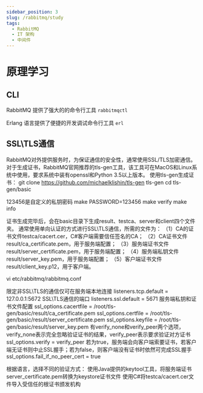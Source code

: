 ```yaml
---
sidebar_position: 3
slug: /rabbitmq/study
tags:
  - RabbitMQ 
  - IT 架构
  - 中间件
---
```


# 原理学习

## CLI

RabbitMQ 提供了强大的的命令行工具 `rabbitmqctl`  

Erlang 语言提供了便捷的开发调试命令行工具 `erl`  

## SSL\TLS通信

RabbitMQ对外提供服务时，为保证通信的安全性，通常使用SSL/TLS加密通信。
对于生成证书，RabbitMQ官网推荐的tls-gen工具，该工具可在MacOS和Linux系统中使用，要求系统中装有openssl和Python 3.5以上版本。
使用tls-gen生成证书：
git clone https://github.com/michaelklishin/tls-gen tls-gen
cd tls-gen/basic

123456是自定义的私钥密码
make PASSWORD=123456
make verify
make info

证书生成完毕后，会在basic目录下生成result、testca、server和client四个文件夹。
通常使用单向认证的方式进行SSL\TLS通信，所需的文件为：
（1）CA的证书文件testca/cacert.cer，C#客户端需要信任签名的CA；
（2）CA证书文件result/ca_certificate.pem，用于服务端配置；
（3）服务端证书文件result/server_certificate.pem，用于服务端配置；
（4）服务端私钥文件result/server_key.pem，用于服务端配置；
（5）客户端证书文件result/client_key.p12，用于客户端。

vi etc/rabbitmq/rabbitmq.conf

限定非SSL\TLS的通信仅可在服务端本地连接
listeners.tcp.default = 127.0.0.1:5672
SSL\TLS通信的端口
listeners.ssl.default = 5671
服务端私钥和证书文件配置
ssl_options.cacertfile = /root/tls-gen/basic/result/ca_certificate.pem
ssl_options.certfile = /root/tls-gen/basic/result/server_certificate.pem
ssl_options.keyfile = /root/tls-gen/basic/result/server_key.pem
有verify_none和verify_peer两个选项，verify_none表示完全忽略验证证书的结果，verify_peer表示要求验证对方证书
ssl_options.verify = verify_peer
若为true，服务端会向客户端索要证书，若客户端无证书则中止SSL握手；若为false，则客户端没有证书时依然可完成SSL握手
ssl_options.fail_if_no_peer_cert = true

根据语言，选择不同的验证方式：
使用Java提供的keytool工具，将服务端证书server_certificate.pem转换为keystore证书文件
使用C#将testca/cacert.cer文件导入受信任的根证书颁发机构